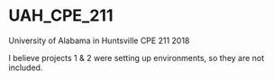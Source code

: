 # UAH_CPE_211
University of Alabama in Huntsville CPE 211 2018

I believe projects 1 & 2 were setting up environments, so they are not included.
